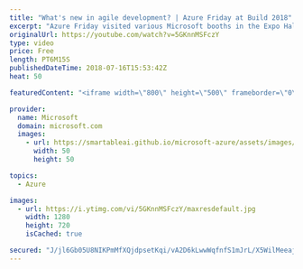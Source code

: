 ```yaml
---
title: "What's new in agile development? | Azure Friday at Build 2018"
excerpt: "Azure Friday visited various Microsoft booths in the Expo Hall at Build 2018 to learn what's new. In this episode, Donovan Brown chats with Abel Wang about agile development.  For more information, see:  • DevOps Resource Center https://aka.ms/azfr/431/01  • Visual Studio Team Services https://aka.ms/azfr/431/02"
originalUrl: https://youtube.com/watch?v=5GKnnMSFczY
type: video
price: Free
length: PT6M15S
publishedDateTime: 2018-07-16T15:53:42Z
heat: 50

featuredContent: "<iframe width=\"800\" height=\"500\" frameborder=\"0\" src=\"https://www.youtube.com/embed/5GKnnMSFczY\" allow=\"accelerometer; autoplay; encrypted-media; gyroscope; picture-in-picture\" allowfullscreen></iframe>"

provider:
  name: Microsoft
  domain: microsoft.com
  images:
    - url: https://smartableai.github.io/microsoft-azure/assets/images/organizations/microsoft.com-50x50.jpg
      width: 50
      height: 50

topics:
  - Azure

images:
  - url: https://i.ytimg.com/vi/5GKnnMSFczY/maxresdefault.jpg
    width: 1280
    height: 720
    isCached: true

secured: "J/jl6Gb05U8NIKPmMfXQjdpsetKqi/vA2D6kLwwWqfnfS1mJrL/X5WilMeeajh/y7n3zr78NajoUPKU286a0GxbS18zv+7VkD10CDMHQHVLBCEIz35k4s8IhmYwPsrZnsE1b8UhkXVpgttvPN6/gqSS6JgE6Q6MCDlEW5AQy6WBkdrGo4yztjzE8TENp4RpUe43KXSt9GKRw+7e9d7WF9kh5/cPi/NCgUYnI0L6Wt7CjNhF/fihJMjJhRZHw3dacBMDXplU+ZFQExAl1JPAlkM3tZv/42fBpumOqigXjNEw1cYNqRAZM2d+QQNWhx5fR++lLloc84pI4fTYZqtFGBZGgqOpzqeV83ta4Z8zKOLyvBP3SYXaG71JW3nykh33Z22Tg52VddX4C0ENAmRSLhTW2Hzf8iCEaYnETLX5yp04=;z68vW5zUU0gtdZzpv/jAlQ=="
---
```


